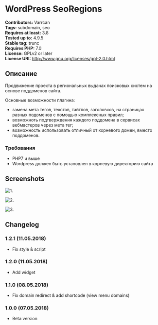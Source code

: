 # WordPress SeoRegions #

**Contributors:** Varrcan  
**Tags:** subdomain, seo  
**Requires at least:** 3.8  
**Tested up to:** 4.9.5  
**Stable tag:** trunc  
**Requires PHP:** 7.0  
**License:** GPLv2 or later  
**License URI:** http://www.gnu.org/licenses/gpl-2.0.html

## Описание ##

Продвижение проекта в региональных выдачах поисковых систем на основе поддоменов сайта.

Основные возможности плагина:
* замена мета тегов, текстов, тайтлов, заголовков, на страницах разных подоменов с помощью комплексных правил;
* возможноть подтверждения каждого поддомена в сервисах вебмастеров через мета тег;
* возможность использовать отличный от корневого домен, вместо поддоменов.

### Требования ###
* PHP7 и выше  
* Wordpress должен быть установлен в корневую директорию сайта

## Screenshots ##

![1.](http://share.varrcan.me/img07052018f67e.png)

![2.](http://share.varrcan.me/img07052018ec2e.png)

![3.](http://share.varrcan.me/img07052018e593.png)



## Changelog ##

### 1.2.1 (11.05.2018) ###
* Fix style & script

### 1.2.0 (11.05.2018) ###
* Add widget

### 1.1.0 (08.05.2018) ###
* Fix domain redirect & add shortcode (view menu domains)

### 1.0.0 (07.05.2018) ###
* Beta version
